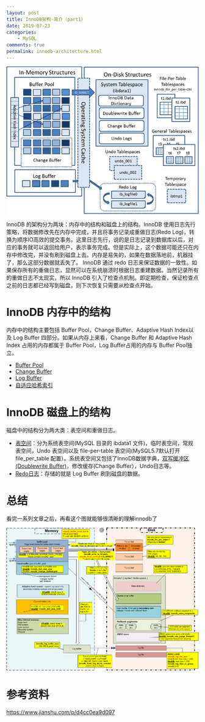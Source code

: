 ```yaml
---
layout: post
title: InnoDB架构-简介（part1）
date: 2019-07-23
categories:
    - MySQL
comments: true
permalink: innodb-architecture.html
---
```


![](/assets/images/posts/innodb-architecture/innodb-architecture-1.png)

InnoDB 的架构分为两块：内存中的结构和磁盘上的结构。InnoDB 使用日志先行策略，将数据修改先在内存中完成，并且将事务记录成重做日志(Redo Log)，转换为顺序IO高效的提交事务。这里日志先行，说的是日志记录到数据库以后，对应的事务就可以返回给用户，表示事务完成。但是实际上，这个数据可能还只在内存中修改完，并没有刷到磁盘上去。内存是易失的，如果在数据落地前，机器挂了，那么这部分数据就丢失了。
InnoDB 通过 redo 日志来保证数据的一致性。如果保存所有的重做日志，显然可以在系统崩溃时根据日志重建数据。当然记录所有的重做日志不太现实，所以 InnoDB 引入了检查点机制。即定期检查，保证检查点之前的日志都已经写到磁盘，则下次恢复只需要从检查点开始。

# InnoDB 内存中的结构

内存中的结构主要包括 Buffer Pool，Change Buffer、Adaptive Hash Index以及 Log Buffer 四部分。如果从内存上来看，Change Buffer 和 Adaptive Hash Index 占用的内存都属于 Buffer Pool，Log Buffer占用的内存与 Buffer Pool独立。

- [Buffer Pool](https://edgar615.github.io/innodb-buffer-pool.html)
- [Change Buffer](https://edgar615.github.io/innodb-change-buffer.html)
- [Log Buffer](https://edgar615.github.io/innodb-log-buffer.html)
- [自适应哈希索引](https://edgar615.github.io/mysql-index-adaptive-hash-index.html)

# InnoDB 磁盘上的结构

磁盘中的结构分为两大类：表空间和重做日志。

- [表空间](https://edgar615.github.io/innodb-tablespace.html)：分为系统表空间(MySQL 目录的 ibdata1 文件)，临时表空间，常规表空间，Undo 表空间以及 file-per-table 表空间(MySQL5.7默认打开file_per_table 配置）。系统表空间又包括了InnoDB数据字典，[双写缓冲区(Doublewrite Buffer)](https://edgar615.github.io/innodb-doublewrite-buffer.html)，修改缓存(Change Buffer），Undo日志等。
- [Redo日志](https://edgar615.github.io/innodb-redo-log.html)：存储的就是 Log Buffer 刷到磁盘的数据。


# 总结

看完一系列文章之后，再看这个图就能够很清晰的理解innodb了

![](/assets/images/posts/innodb-architecture/innodb-architecture-2.png)



# 参考资料

https://www.jianshu.com/p/d4cc0ea9d097